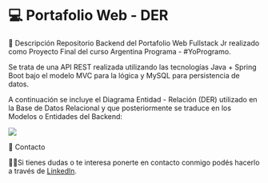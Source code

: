 # 💻 Portafolio Web - DER

📝 Descripción Repositorio Backend del Portafolio Web Fullstack Jr realizado como Proyecto Final del curso Argentina Programa - #YoProgramo.

Se trata de una API REST realizada utilizando las tecnologías Java + Spring Boot bajo el modelo MVC para la lógica y MySQL para persistencia de datos.

A continuación se incluye el Diagrama Entidad - Relación (DER) utilizado en la Base de Datos Relacional y que posteriormente se traduce en los Modelos o Entidades del Backend:

![](https://i.postimg.cc/k5ZtT1NV/DER.png)

📩 Contacto

🙋‍♂️Si tienes dudas o te interesa ponerte en contacto conmigo podés hacerlo a través de [Linkedln](https://www.linkedin.com/in/gonzalo-agustín-rios-540784220/ "Linkedln").
